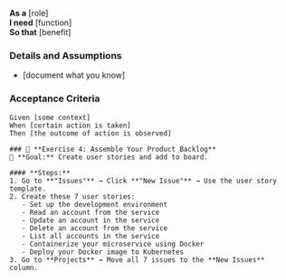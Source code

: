 **As a** [role]  
**I need** [function]  
**So that** [benefit]  
  
### Details and Assumptions
* [document what you know]      

### Acceptance Criteria     
```gherkin
Given [some context]  
When [certain action is taken]  
Then [the outcome of action is observed]  

### 🔹 **Exercise 4: Assemble Your Product Backlog**
📌 **Goal:** Create user stories and add to board.

#### **Steps:**
1. Go to **"Issues"** → Click **"New Issue"** → Use the user story template.
2. Create these 7 user stories:
   - Set up the development environment
   - Read an account from the service
   - Update an account in the service
   - Delete an account from the service
   - List all accounts in the service
   - Containerize your microservice using Docker
   - Deploy your Docker image to Kubernetes
3. Go to **Projects** → Move all 7 issues to the **New Issues** column.
